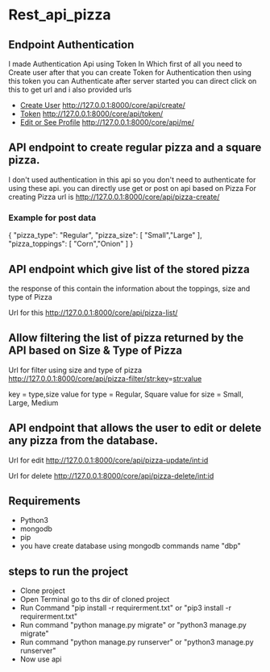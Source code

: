 # Rest_api_pizza


## Endpoint Authentication
I made Authentication Api using Token In Which first of all you need to Create user after that you can create Token for Authentication then using this token you can Authenticate after server started you can direct click on this to get url and i also provided urls
+ [Create User](http://127.0.0.1:8000/core/api/create/)
    http://127.0.0.1:8000/core/api/create/
+ [Token](http://127.0.0.1:8000/core/api/token/)
    http://127.0.0.1:8000/core/api/token/
+ [Edit or See Profile](http://127.0.0.1:8000/core/api/me/)
    http://127.0.0.1:8000/core/api/me/
    
## API endpoint to create regular pizza and a square pizza.
I don't used authentication in this api so you don't need to authenticate for using these api. you can directly use get or post on api based on  Pizza
For creating Pizza url is http://127.0.0.1:8000/core/api/pizza-create/
### Example for post data

  {
        "pizza_type": "Regular",
        "pizza_size": [
            "Small","Large"
        ],
        "pizza_toppings": [
            "Corn","Onion"
        ]
    }
## API endpoint which give list of the stored pizza 
the response of this contain the information about the toppings, size and type of Pizza

Url for this http://127.0.0.1:8000/core/api/pizza-list/

## Allow filtering the list of pizza returned by the API based on Size & Type of Pizza
Url for filter using size and type of pizza http://127.0.0.1:8000/core/api/pizza-filter/<str:key>=<str:value>

key = type,size
value for type = Regular, Square
value for size = Small, Large, Medium


## API endpoint that allows the user to edit or delete any pizza from the database.
Url for edit http://127.0.0.1:8000/core/api/pizza-update/<int:id>

Url for delete http://127.0.0.1:8000/core/api/pizza-delete/<int:id>

## Requirements
- Python3 
- mongodb
- pip
- you have create database using mongodb commands name "dbp"

## steps to run the project

+ Clone project 
+ Open Terminal go to ths dir of cloned project
+ Run Command "pip install -r requirerment.txt" or "pip3 install -r requirerment.txt"
+ Run command "python manage.py migrate" or "python3 manage.py migrate"
+ Run command "python manage.py runserver" or "python3 manage.py runserver"
+ Now use api
